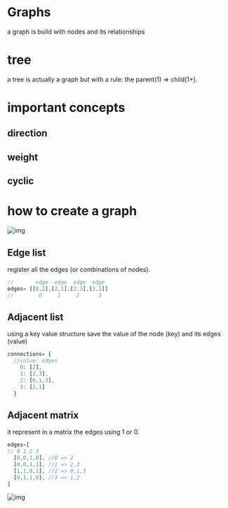 # Graphs
a graph is build with nodes and its relationships

# tree
a tree is actually a graph but with a rule: the parent(1) => child(1+).

# important concepts

## direction

## weight 

## cyclic

# how to create a graph
![img](https://i.postimg.cc/wBKqPdts/Screenshot-from-2022-11-29-15-58-15.png)
## Edge list
register all the edges (or combinations of nodes).

```js
//       edge  edge  edge  edge
edges= [[0,2],[2,1],[2,3],[3,1]]
//        0     1     2      3
```

## Adjacent list
using a key value structure save the value of the node (key) and its edges (value)

```js
connections= {
  //value: edges
    0: [2], 
    1: [2,3],
    2: [0,1,3],
    3: [2,1]
  }
```

## Adjacent matrix
it represent in a matrix the edges using 1 or 0.

```js
edges=[
// 0 1 2 3
  [0,0,1,0], //0 => 2
  [0,0,1,1], //1 => 2,3
  [1,1,0,1], //2 => 0,1,3
  [0,1,1,0], //3 => 1,2
]
```

![img](https://i.postimg.cc/mrnBWf6s/Screenshot-from-2022-11-29-16-12-21.png)
